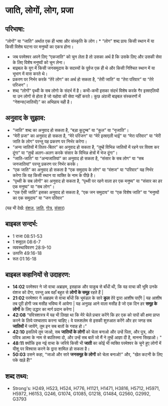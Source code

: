 # जाति, लोगों, लोग, प्रजा #

## परिभाषा: ##

“लोगों” या “जाति” अर्थात एक ही भाषा और संस्कृति के लोग। * “लोग” शब्द प्रायः किसी स्थान में या किसी विशेष घटना पर मनुष्यों का एकत्र होना।

* जब परमेश्वर अपने लिए “एकजाति” को चुन लेता है तो उसका अर्थ है कि उसके लिए और उसकी सेवा के लिए विशेष मनुष्यों को चुन लेना।
* बाइबल के युग में किसी जनसमुदाय के सदस्यों के पूर्वज एक ही थे और किसी निश्चित स्थान में या भूभाग में वास करते थे।
* प्रकरण पर निर्भर करके “तेरे लोग” का अर्थ हो सकता है, “तेरी जाति” या “तेरा परिवार” या “तेरे परिजन”।
* शब्द “लोगों” पृथ्वी के सब लोगो के संदर्भ में है। कभी-कभी इसका संदर्भ विशेष करके गैर इस्राएलियों या उन लोगों से होता है जो यहोवा की सेवा नहीं करते। कुछ अंग्रजी बाइबल संस्करणों में “नेशन्स(जातियों)” का अभिप्राय यही है।

## अनुवाद के सुझाव: ##

* “जाति” शब्द का अनुवाद हो सकता है, “बड़ा कुटुम्ब” या “कुल” या “नृजाति”।
* “मेरी प्रजा” का अनुवाद हो सकता है, “मेरे परिजन” या “मेरे इस्राएली भाई” या “मेरा परिवार” या “मेरी जाति के लोग” परन्तु यह प्रकरण पर निर्भर करेगा।
* “अन्य जातियों में तितर-बितर” का अनुवाद हो सकता है, “तुम्हें विभिन्न जातियों में रहने पर विवश कर दूंगा” या “तुम्हें अलग-अलग करके संसार के विभिन्न क्षेत्रों में भेज दूंगा”।
* “जाति-जाति” या “अन्यजातियां” का अनुवाद हो सकता है, “संसार के सब लोग” या “सब जनजातियां” परन्तु प्रकरण पर निर्भर करके।
* “एक जाति” का अनुवाद हो सकता है “एक समुदाय के लोग” या “वंशज” या “परिवार” यह निर्भर करेगा कि वह किसी स्थान या व्यक्ति के नाम के पीछे है।
* “पृथ्वी के सब लोगों” का अनुवाद हो सकता है, “पृथ्वी पर रहने वाला हर एक मनुष्य” या “संसार का हर एक मनुष्य” या “सब लोग”।
* “एक ऐसी जाति” इसका अनुवाद हो सकता है, “एक जन समुदाय” या “एक विशेष जाति” या “मनुष्यों का एक समुदाय” या “जन परिवार”

(यह भी देखें: [वंशज](../descendant.md), [जाति](../nation.md), [गोत्र](../tribe.md), [संसार](../world.md))

## बाइबल सन्दर्भ: ##

* 1 राजा 08:51-53
* 1 शमूएल 08:6-7
* व्यवस्थाविवरण 28:9-10
* उत्पत्ति 49:16-18
* रूत 01:16-18

## बाइबल कहानियों से उदाहरण: ##

* __14:02__ परमेश्वर ने जो वाचा अब्राहम, इसहाक और याकूब से बाँधी थी, कि वह वाचा की भूमि उनके वंशज को देंगा, परन्तु अब वहाँ बहुत से __लोगों के समूह__ रहते हैं |
* __21:02__ परमेश्वर ने अब्राहम से वाचा बाँधी कि भूमंडल के सारे __कुल__ तेरे द्वारा आशीष पाएँगे | यह आशीष तब पूरी होगी जब मसीह भविष्य में आयेगा | यह अनुग्रह आने वाला मसीह है जो एक दिन हर __समूह के लोगों__ के लिए उद्धार का मार्ग प्रदान करेगा |
* __42:08__ “पवित्रशास्त्र में यह भी लिखा था कि मेरे चेले प्रचार करेंगे कि हर एक को पापों की क्षमा प्राप्त करने के लिये पश्चाताप करना चाहिए। वे यरूशलेम से इसकी शुरुआत करेंगे और हर जगह सब __जातियों__ में जायेंगे, तुम इन सब बातों के गवाह हो।”
* __42:10__ इसलिये तुम जाओ, सब __जातियों के लोगों__ को चेला बनाओ और उन्हें पिता, और पुत्र, और पवित्र आत्मा के नाम से बपतिस्मा दो, और उन्हें सब बातें जो मैं ने तुम्हें आज्ञा दी है, मानना सिखाओ। "
* __48:11__ क्योंकि इस नई वाचा के जरिये किसी भी __जाती__ का कोई भी व्यक्ति परमेश्वर के चुने हुए लोगों में यीशु पर विश्वास करने के द्वारा शामिल हो सकता है।
* __50:03__ उसने कहा, “जाओ और सारे __जनसमूह के लोगों__ को चेला बनाओ!” और, "खेत कटनी के लिए पके खड़े हैं!"

## शब्द तथ्य: ##

* Strong's: H249, H523, H524, H776, H1121, H1471, H3816, H5712, H5971, H5972, H6153, G246, G1074, G1085, G1218, G1484, G2560, G2992, G3793

